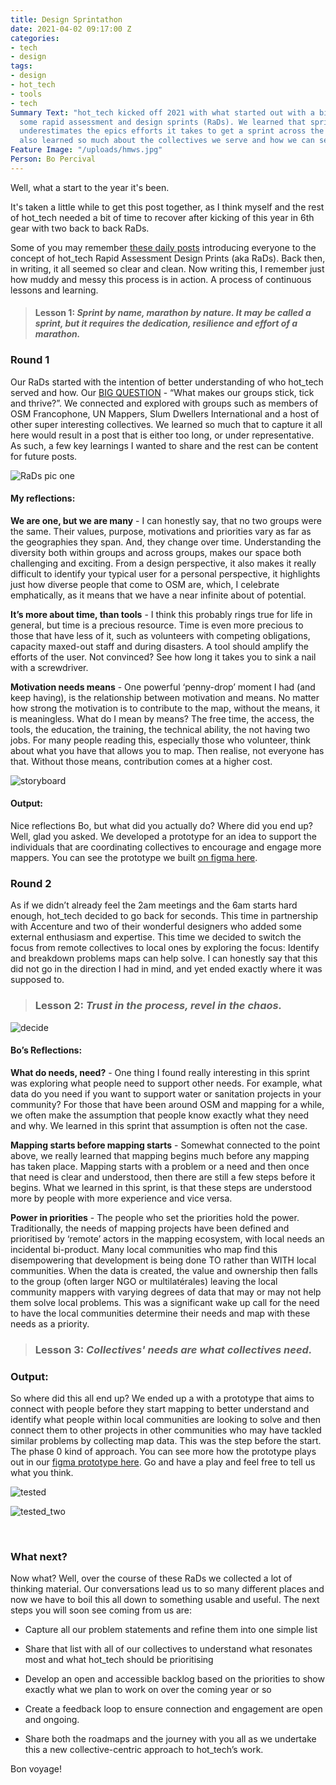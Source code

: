 ```yaml
---
title: Design Sprintathon
date: 2021-04-02 09:17:00 Z
categories:
- tech
- design
tags:
- design
- hot_tech
- tools
- tech
Summary Text: "hot_tech kicked off 2021 with what started out with a big idea to run
  some rapid assessment and design sprints (RaDs). We learned that sprint, drastically
  underestimates the epics efforts it takes to get a sprint across the line. \n\nWe
  also learned so much about the collectives we serve and how we can serve them better..."
Feature Image: "/uploads/hmws.jpg"
Person: Bo Percival
---
```


Well, what a start to the year it's been.

It's taken a little while to get this post together, as I think myself and the rest of hot_tech needed a bit of time to recover after kicking of this year in 6th gear with two back to back RaDs.

Some of you may remember [these daily posts](https://www.openstreetmap.org/user/bo_hot/diary/395158) introducing everyone to the concept of hot_tech Rapid Assessment Design Prints (aka RaDs). Back then, in writing, it all seemed so clear and clean. Now writing this, I remember just how muddy and messy this process is in action. A process of continuous lessons and learning.

> #### **Lesson 1:** *Sprint by name, marathon by nature. It may be called a sprint, but it requires the dedication, resilience and effort of a marathon.*

### Round 1

Our RaDs started with the intention of better understanding of who hot_tech served and how. Our [BIG QUESTION](https://www.openstreetmap.org/user/bo_hot/diary/395166) -  “What makes our groups stick, tick and thrive?”. We connected and explored with groups such as members of OSM Francophone, UN Mappers, Slum Dwellers International and a host of other super interesting collectives. We learned so much that to capture it all here would result in a post that is either too long, or under representative. As such, a few key learnings I wanted to share and the rest can be content for future posts.

![RaDs pic one](https://i.ibb.co/dmVH8dP/hmws.jpg)

#### My reflections:

**We are one, but we are many** - I can honestly say, that no two groups were the same. Their values, purpose, motivations and priorities vary as far as the geographies they span. And, they change over time. Understanding the diversity both within groups and across groups, makes our space both challenging and exciting. From a design perspective, it also makes it really difficult to identify your typical user for a personal perspective, it highlights just how diverse people that come to OSM are, which, I celebrate emphatically, as it means that we have a near infinite about of potential.

**It’s more about time, than tools** - I think this probably rings true for life in general, but time is a precious resource. Time is even more precious to those that have less of it, such as volunteers with competing obligations, capacity maxed-out staff and during disasters. A tool should amplify the efforts of the user. Not convinced? See how long it takes you to sink a nail with a screwdriver.

**Motivation needs means** - One powerful ‘penny-drop’ moment I had (and keep having), is the relationship between motivation and means. No matter how strong the motivation is to contribute to the map, without the means, it is meaningless. What do I mean by means? The free time, the access, the tools, the education, the training, the technical ability, the not having two jobs. For many people reading this, especially those who volunteer, think about what you have that allows you to map. Then realise, not everyone has that. Without those means, contribution comes at a higher cost.

![storyboard](https://i.ibb.co/j5wqDb1/storyboard.jpg)

#### Output:

Nice reflections Bo, but what did you actually do? Where did you end up? Well, glad you asked. We developed a prototype for an idea to support the individuals that are coordinating collectives to encourage and engage more mappers. You can see the prototype we built [on figma here](https://www.figma.com/file/rmYQWB4QfhP8M9kRRu5tZr/Mapathon-Event-Page?node-id=5%3A40).

### Round 2

As if we didn’t already feel the 2am meetings and the 6am starts hard enough, hot_tech decided to go back for seconds. This time in partnership with Accenture and two of their wonderful designers who added some external enthusiasm and expertise.  This time we decided to switch the focus from remote collectives to local ones by exploring the focus: Identify and breakdown problems maps can help solve. I can honestly say that this did not go in the direction I had in mind, and yet ended exactly where it was supposed to.

> ### **Lesson 2:** *Trust in the process, revel in the chaos.*

![decide](https://i.ibb.co/Lhkx0sn/decide.jpg)

#### Bo’s Reflections:

**What do needs, need?** - One thing I found really interesting in this sprint was exploring what people need to support other needs. For example, what data do you need if you want to support water or sanitation projects in your community? For those that have been around OSM and mapping for a while, we often make the assumption that people know exactly what they need and why. We learned in this sprint that assumption is often not the case.

**Mapping starts before mapping starts** - Somewhat connected to the point above, we really learned that mapping begins much before any mapping has taken place. Mapping starts with a problem or a need and then once that need is clear and understood, then there are still a few steps before it begins. What we learned in this sprint, is that these steps are understood more by people with more experience and vice versa.

**Power in priorities** - The people who set the priorities hold the power. Traditionally, the needs of mapping projects have been defined and prioritised by ‘remote’ actors in the mapping ecosystem, with local needs an incidental bi-product. Many local communities who map find this disempowering that development is being done TO rather than WITH local communities. When the data is created, the value and ownership then falls to the group (often larger NGO or multilatérales) leaving the local community mappers with varying degrees of data that may or may not help them solve local problems. This was a significant wake up call for the need to have the local communities determine their needs and map with these needs as a priority.

> ### **Lesson 3:** *Collectives' needs are what collectives need.*

### Output:

So where did this all end up? We ended up a with a prototype that aims to connect with people before they start mapping to better understand and identify what people within local communities are looking to solve and then connect them to other projects in other communities who may have tackled similar problems by collecting map data. This was the step before the start. The phase 0 kind of approach. You can see more how the prototype plays out in our [figma prototype here](https://www.figma.com/file/VwjbIIxxMmCmiJL4BxaD37/RaDs-02?node-id=29%3A10). Go and have a play and feel free to tell us what you think.

![tested](https://i.ibb.co/FsnqkV2/tested.jpg)

![tested_two](https://i.ibb.co/5G8PnxJ/tested2.jpg)

<br>

### What next?

Now what? Well, over the course of these RaDs we collected a lot of thinking material. Our conversations lead us to so many different places and now we have to boil this all down to something usable and useful. The next steps you will soon see coming from us are:

* Capture all our problem statements and refine them into one simple list

* Share that list with all of our collectives to understand what resonates most and what hot_tech should be prioritising

* Develop an open and accessible backlog based on the priorities to show exactly what we plan to work on over the coming year or so

* Create a feedback loop to ensure connection and engagement are open and ongoing.

* Share both the roadmaps and the journey with you all as we undertake this a new collective-centric approach to hot_tech’s work.

Bon voyage!